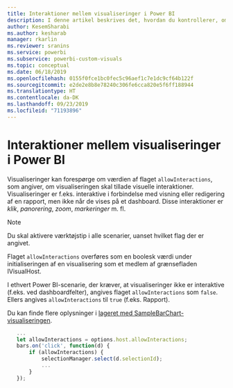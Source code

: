 ```yaml
---
title: Interaktioner mellem visualiseringer i Power BI
description: I denne artikel beskrives det, hvordan du kontrollerer, om visualiseringer i Power BI tillader visuelle interaktioner.
author: KesemSharabi
ms.author: kesharab
manager: rkarlin
ms.reviewer: sranins
ms.service: powerbi
ms.subservice: powerbi-custom-visuals
ms.topic: conceptual
ms.date: 06/18/2019
ms.openlocfilehash: 0155f0fce1bc0fec5c96aef1c7e1dc9cf64b122f
ms.sourcegitcommit: e2de2e8b8e78240c306fe6cca820e5f6ff188944
ms.translationtype: HT
ms.contentlocale: da-DK
ms.lasthandoff: 09/23/2019
ms.locfileid: "71193896"
---
```

# <a name="visual-interactions-in-power-bi-visuals"></a>Interaktioner mellem visualiseringer i Power BI

Visualiseringer kan forespørge om værdien af flaget `allowInteractions`, som angiver, om visualiseringen skal tillade visuelle interaktioner. Visualiseringer er f.eks. interaktive i forbindelse med visning eller redigering af en rapport, men ikke når de vises på et dashboard. Disse interaktioner er *klik*, *panorering*, *zoom*, *markeringer* m. fl. 

> [!NOTE]
> Du skal aktivere værktøjstip i alle scenarier, uanset hvilket flag der er angivet.

Flaget `allowInteractions` overføres som en boolesk værdi under initialiseringen af en visualisering som et medlem af grænsefladen IVisualHost.

I ethvert Power BI-scenarie, der kræver, at visualiseringer ikke er interaktive (f.eks. ved dashboardfelter), angives flaget `allowInteractions` som `false`. Ellers angives `allowInteractions` til `true` (f.eks. Rapport).

Du kan finde flere oplysninger i [lageret med SampleBarChart-visualiseringen](https://github.com/Microsoft/PowerBI-visuals-sampleBarChart/commit/59a47935d8f5272ce145fe804193599ddb7e2001).

```typescript
   ...
   let allowInteractions = options.host.allowInteractions;
   bars.on('click', function(d) {
       if (allowInteractions) {
           selectionManager.select(d.selectionId);
           ...
       }
   });
```

